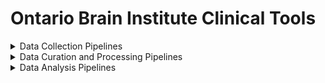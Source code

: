 # Ontario Brain Institute Clinical Tools

<details><summary>Data Collection Pipelines</summary>
&nbsp

| Tool/Pipeline | Description | Requirements | Compute Location | Research Program(s) |
| ---------------- | ----------- | --------------------------- | ----------- | ---------|
| REDCap | Online survey conduction and collection | N/A | Brain-CODE |CP-NET, EPLINK, CAN-BIND, ONDRI, CONNECT|
| Medidata Rave | Data is scored entering into the system. Cloud based clinical data management system used for electornic data capture. Flags errors.| N/A | At AHRC |POND|

</details>

<details><summary>Data Curation and Processing Pipelines</summary>
&nbsp

| Tool/Pipeline | Description | Requirements | Compute Location | Research Program(s) |
| ---------------- | ----------- | --------------------------- | ----------- | ---------|
| RStudio | Online survey conduction and collection | N/A | At the lab |CAN-BIND|
| RStudio | Online survey conduction and collection | N/A | Brain-CODE |ONDRI|
|include 3 ONDRI R packages|
| REDCap | Online survey conduction and collection | N/A | Brain-CODE |EpLink|
| Python | Online survey conduction and collection | N/A | Brain-CODE |CP-NET|

</details>
  
<details><summary>Data Analysis Pipelines</summary>
&nbsp

| Tool/Pipeline | Description | Requirements | Compute Location | Research Program(s) |
| ---------------- | ----------- | --------------------------- | ----------- | ---------|
| RStudio | Online survey conduction and collection | N/A | At the lab |CAN-BIND, ONDRI, CP-NET, POND|
| MATLAB | Online survey conduction and collection | N/A | At the lab |ONDRI, CP-NET|
| Python | Online survey conduction and collection | N/A | At the lab |ONDRI, CP-NET|
| SPSS | Online survey conduction and collection | N/A | At the lab |ONDRI, CP-NET|
| SASS | Online survey conduction and collection | N/A | At the lab |ONDRI, CP-NET|
| NVIVO | Online survey conduction and collection | N/A | At the lab |ONDRI, CP-NET|
| JMP | Online survey conduction and collection | N/A | At the lab |POND|
  
</details>
